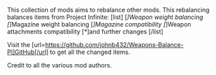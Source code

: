 This collection of mods aims to rebalance other mods.
This rebalancing balances items from Project Infinite:
[list]
[*]Weapon weight balancing
[*]Magazine weight balancing
[*]Magazine compatibility
[*]Weapon attachments compatibility
[*]and further changes
[/list]

Visit the [url=https://github.com/johnb432/Weapons-Balance-PI]GitHub[/url] to get all the changed items.

Credit to all the various mod authors.
